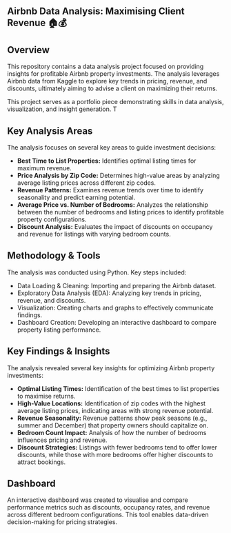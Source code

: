 
 ##   Airbnb Data Analysis: Maximising Client Revenue 🏠💰

##   Overview

This repository contains a data analysis project focused on providing insights for profitable Airbnb property investments. The analysis leverages Airbnb data from Kaggle to explore key trends in pricing, revenue, and discounts, ultimately aiming to advise a client on maximizing their returns. 

This project serves as a portfolio piece demonstrating skills in data analysis, visualization, and insight generation. T

##   Key Analysis Areas

The analysis focuses on several key areas to guide investment decisions:

* **Best Time to List Properties:** Identifies optimal listing times for maximum revenue. 
* **Price Analysis by Zip Code:** Determines high-value areas by analyzing average listing prices across different zip codes. 
* **Revenue Patterns:** Examines revenue trends over time to identify seasonality and predict earning potential.
* **Average Price vs. Number of Bedrooms:** Analyzes the relationship between the number of bedrooms and listing prices to identify profitable property configurations. 
* **Discount Analysis:** Evaluates the impact of discounts on occupancy and revenue for listings with varying bedroom counts. 

##   Methodology & Tools

The analysis was conducted using Python. Key steps included:

* Data Loading & Cleaning:  Importing and preparing the Airbnb dataset.
* Exploratory Data Analysis (EDA):  Analyzing key trends in pricing, revenue, and discounts.
* Visualization:  Creating charts and graphs to effectively communicate findings.
* Dashboard Creation: Developing an interactive dashboard to compare property listing performance. 


##   Key Findings & Insights

The analysis revealed several key insights for optimizing Airbnb property investments:

* **Optimal Listing Times:** Identification of the best times to list properties to maximise returns. 
* **High-Value Locations:** Identification of zip codes with the highest average listing prices, indicating areas with strong revenue potential. 
* **Revenue Seasonality:** Revenue patterns show peak seasons (e.g., summer and December) that property owners should capitalize on. 
* **Bedroom Count Impact:** Analysis of how the number of bedrooms influences pricing and revenue. 
* **Discount Strategies:** Listings with fewer bedrooms tend to offer lower discounts, while those with more bedrooms offer higher discounts to attract bookings.

##   Dashboard

An interactive dashboard was created to visualise and compare performance metrics such as discounts, occupancy rates, and revenue across different bedroom configurations.  This tool enables data-driven decision-making for pricing strategies.
